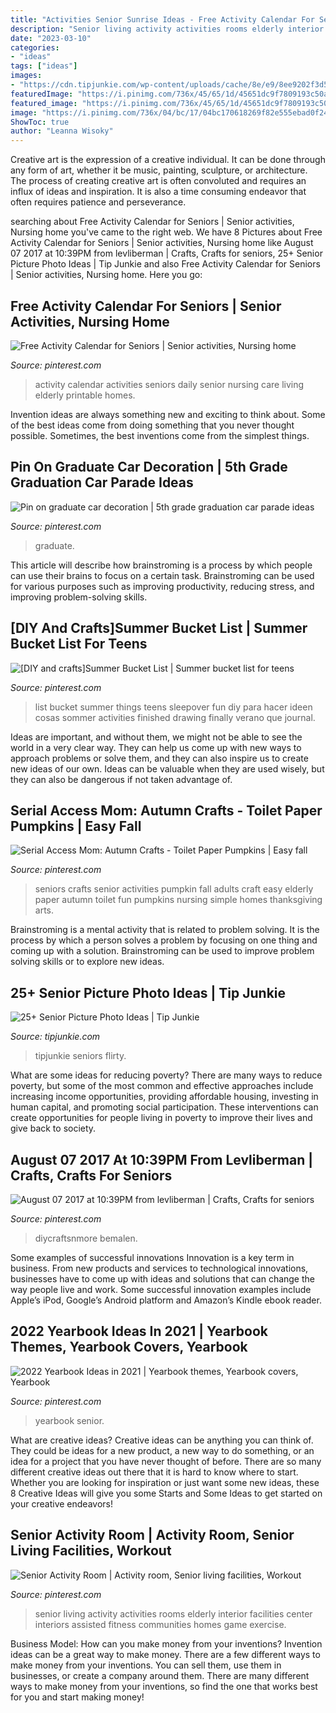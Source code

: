```yaml
---
title: "Activities Senior Sunrise Ideas - Free Activity Calendar For Seniors"
description: "Senior living activity activities rooms elderly interior facilities center interiors assisted fitness communities homes game exercise"
date: "2023-03-10"
categories:
- "ideas"
tags: ["ideas"]
images:
- "https://cdn.tipjunkie.com/wp-content/uploads/cache/8e/e9/8ee9202f3d5a20e7392144d337894eca.jpg"
featuredImage: "https://i.pinimg.com/736x/45/65/1d/45651dc9f7809193c50ac0fe44d5b3c5.jpg"
featured_image: "https://i.pinimg.com/736x/45/65/1d/45651dc9f7809193c50ac0fe44d5b3c5.jpg"
image: "https://i.pinimg.com/736x/04/bc/17/04bc170618269f82e555ebad0f249c56--daily-activities-creative-activities.jpg"
ShowToc: true
author: "Leanna Wisoky"
---
```



Creative art is the expression of a creative individual. It can be done through any form of art, whether it be music, painting, sculpture, or architecture. The process of creating creative art is often convoluted and requires an influx of ideas and inspiration. It is also a time consuming endeavor that often requires patience and perseverance.

	

		
searching about Free Activity Calendar for Seniors | Senior activities, Nursing home you've came to the right web. We have 8 Pictures about Free Activity Calendar for Seniors | Senior activities, Nursing home like August 07 2017 at 10:39PM from levliberman | Crafts, Crafts for seniors, 25+ Senior Picture Photo Ideas | Tip Junkie and also Free Activity Calendar for Seniors | Senior activities, Nursing home. Here you go:
		
    
## Free Activity Calendar For Seniors | Senior Activities, Nursing Home

<img loading=lazy src="https://i.pinimg.com/736x/cf/d5/e3/cfd5e31fefa469209881250d82999f47.jpg" onerror="this.onerror=null;this.src='https://tse1.mm.bing.net/th?id=OIP.g1c8R-0hJ5Np78tkPaDfeAHaLO&amp;pid=15.1';" alt="Free Activity Calendar for Seniors | Senior activities, Nursing home">

_Source: pinterest.com_

>activity calendar activities seniors daily senior nursing care living elderly printable homes. 

	

Invention ideas are always something new and exciting to think about. Some of the best ideas come from doing something that you never thought possible. Sometimes, the best inventions come from the simplest things.

    
## Pin On Graduate Car Decoration | 5th Grade Graduation Car Parade Ideas

<img loading=lazy src="https://i.pinimg.com/736x/56/c6/2d/56c62dad0aebbde5ecd53440ecb18ea0.jpg" onerror="this.onerror=null;this.src='https://tse3.mm.bing.net/th?id=OIP.Dq5k-nKQjrlVCVP41XmFhAHaGy&amp;pid=15.1';" alt="Pin on graduate car decoration | 5th grade graduation car parade ideas">

_Source: pinterest.com_

>graduate. 

	

This article will describe how brainstroming is a process by which people can use their brains to focus on a certain task. Brainstroming can be used for various purposes such as improving productivity, reducing stress, and improving problem-solving skills.

    
## [DIY And Crafts]Summer Bucket List | Summer Bucket List For Teens

<img loading=lazy src="https://i.pinimg.com/736x/c5/76/93/c57693feb87465cad1cf80355d6ed44f.jpg" onerror="this.onerror=null;this.src='https://tse3.mm.bing.net/th?id=OIP.byGOv7klykXG-Bi9GRhq6AHaJ3&amp;pid=15.1';" alt="[DIY and crafts]Summer Bucket List | Summer bucket list for teens">

_Source: pinterest.com_

>list bucket summer things teens sleepover fun diy para hacer ideen cosas sommer activities finished drawing finally verano que journal. 

	

Ideas are important, and without them, we might not be able to see the world in a very clear way. They can help us come up with new ways to approach problems or solve them, and they can also inspire us to create new ideas of our own. Ideas can be valuable when they are used wisely, but they can also be dangerous if not taken advantage of.

    
## Serial Access Mom: Autumn Crafts - Toilet Paper Pumpkins | Easy Fall

<img loading=lazy src="https://i.pinimg.com/736x/04/bc/17/04bc170618269f82e555ebad0f249c56--daily-activities-creative-activities.jpg" onerror="this.onerror=null;this.src='https://tse3.mm.bing.net/th?id=OIP.zG9mp_Km5duc33WXoMPNQQHaJ3&amp;pid=15.1';" alt="Serial Access Mom: Autumn Crafts - Toilet Paper Pumpkins | Easy fall">

_Source: pinterest.com_

>seniors crafts senior activities pumpkin fall adults craft easy elderly paper autumn toilet fun pumpkins nursing simple homes thanksgiving arts. 

	

Brainstroming is a mental activity that is related to problem solving. It is the process by which a person solves a problem by focusing on one thing and coming up with a solution. Brainstroming can be used to improve problem solving skills or to explore new ideas.

    
## 25+ Senior Picture Photo Ideas | Tip Junkie

<img loading=lazy src="https://cdn.tipjunkie.com/wp-content/uploads/cache/8e/e9/8ee9202f3d5a20e7392144d337894eca.jpg" onerror="this.onerror=null;this.src='https://tse2.mm.bing.net/th?id=OIP._XuYRP_Xhb9icJDODTVipAHaLJ&amp;pid=15.1';" alt="25+ Senior Picture Photo Ideas | Tip Junkie">

_Source: tipjunkie.com_

>tipjunkie seniors flirty. 

	

What are some ideas for reducing poverty?
There are many ways to reduce poverty, but some of the most common and effective approaches include increasing income opportunities, providing affordable housing, investing in human capital, and promoting social participation. These interventions can create opportunities for people living in poverty to improve their lives and give back to society.

    
## August 07 2017 At 10:39PM From Levliberman | Crafts, Crafts For Seniors

<img loading=lazy src="https://i.pinimg.com/736x/45/65/1d/45651dc9f7809193c50ac0fe44d5b3c5.jpg" onerror="this.onerror=null;this.src='https://tse4.mm.bing.net/th?id=OIP.X6_G9JlGmNxwMWiwQfFhKAHaKn&amp;pid=15.1';" alt="August 07 2017 at 10:39PM from levliberman | Crafts, Crafts for seniors">

_Source: pinterest.com_

>diycraftsnmore bemalen. 

	

Some examples of successful innovations
Innovation is a key term in business. From new products and services to technological innovations, businesses have to come up with ideas and solutions that can change the way people live and work. Some successful innovation examples include Apple’s iPod, Google’s Android platform and Amazon’s Kindle ebook reader.

    
## 2022 Yearbook Ideas In 2021 | Yearbook Themes, Yearbook Covers, Yearbook

<img loading=lazy src="https://i.pinimg.com/736x/4a/f7/f2/4af7f24637c0b0fc283b88ec6583a88f.jpg" onerror="this.onerror=null;this.src='https://tse2.mm.bing.net/th?id=OIP.vGVObGKWgmAzDwhXm63E-AHaN9&amp;pid=15.1';" alt="2022 Yearbook Ideas in 2021 | Yearbook themes, Yearbook covers, Yearbook">

_Source: pinterest.com_

>yearbook senior. 

	

What are creative ideas?
Creative ideas can be anything you can think of. They could be ideas for a new product, a new way to do something, or an idea for a project that you have never thought of before. There are so many different creative ideas out there that it is hard to know where to start. Whether you are looking for inspiration or just want some new ideas, these 8 Creative Ideas will give you some Starts and Some Ideas to get started on your creative endeavors!

    
## Senior Activity Room | Activity Room, Senior Living Facilities, Workout

<img loading=lazy src="https://i.pinimg.com/736x/f8/35/f0/f835f0f92fc16d04aea4a5ff9d007b54--senior-activities-exercise-rooms.jpg" onerror="this.onerror=null;this.src='https://tse2.mm.bing.net/th?id=OIP.y5hYMzlWvakTvSbLv6JexgHaE8&amp;pid=15.1';" alt="Senior Activity Room | Activity room, Senior living facilities, Workout">

_Source: pinterest.com_

>senior living activity activities rooms elderly interior facilities center interiors assisted fitness communities homes game exercise. 

	

Business Model: How can you make money from your inventions?
Invention ideas can be a great way to make money. There are a few different ways to make money from your inventions. You can sell them, use them in businesses, or create a company around them. There are many different ways to make money from your inventions, so find the one that works best for you and start making money!

